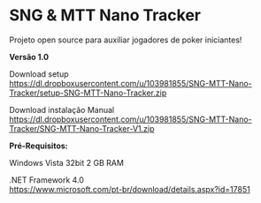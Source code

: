 SNG & MTT Nano Tracker
====================

Projeto open source para auxiliar jogadores de poker iniciantes! 

<strong>Versão 1.0</strong>

Download setup<br />
https://dl.dropboxusercontent.com/u/103981855/SNG-MTT-Nano-Tracker/setup-SNG-MTT-Nano-Tracker.zip

Download instalação Manual<br />
https://dl.dropboxusercontent.com/u/103981855/SNG-MTT-Nano-Tracker/SNG-MTT-Nano-Tracker-V1.zip

<strong>Pré-Requisitos:</strong>

Windows Vista 32bit
2 GB RAM

.NET Framework 4.0<br />
https://www.microsoft.com/pt-br/download/details.aspx?id=17851
